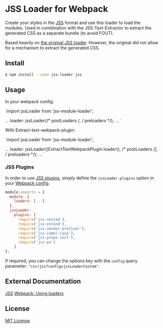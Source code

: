 # JSS Loader for Webpack
Create your styles in the [JSS](https://github.com/jsstyles/jss) format and use this loader to load the modules. Used in combination with the JSS-Text-Extractor to extract the generated CSS as a separate bundle (to avoid FOUT).

Based heavily on [the original JSS loader](https://github.com/markdalgleish/jss-loader). However, the original did not allow for a mechanism to extract the generated CSS.

## Install

```bash
$ npm install --save jss-loader jss
```

## Usage

In your webpack config:

`import jssLoader from 'jss-module-loader';

...
loader: jssLoader(/* postLoaders */, /* preloaders */);
...
`

With Extract-text-webpack-plugin:

`import jssLoader from 'jss-module-loader';

...
loader: jssLoader([ExtractTextWebpackPlugin.loader(), /* postLoaders */], /* preloaders */);
...
`


### JSS Plugins

In order to use [JSS plugins](https://github.com/jsstyles/jss/blob/master/readme.md#plugins), simply define the `jssLoader.plugins` option in your [Webpack config](http://webpack.github.io/docs/configuration.html).

``` javascript
module.exports = {
  module: {
    loaders: [...]
  },
  jssLoader:
    plugins: [
      require('jss-nested'),
      require('jss-extend'),
      require('jss-vendor-prefixer'),
      require('jss-camel-case'),
      require('jss-props-sort'),
      require('jss-px')
    ]
};
```

If required, you can change the options key with the `config` query parameter: `"css!jss?config=jssLoaderCustom"`.

## External Documentation

[JSS](https://github.com/jsstyles/jss)
[Webpack: Using loaders](http://webpack.github.io/docs/using-loaders.html)

## License
[MIT License](http://www.mit-license.org/)
